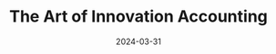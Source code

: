 ---
title: The Art of Innovation Accounting
summary: Providing data-driven, non-financial metrics to assess innovation impact, align stakeholders, and support scaling innovations in complex organizations.
date: 2024-03-31
tags: 
  - Innovation-Accounting
  - Growth-Strategy
  - Innovation-Management
draft: false
hideMeta: false
hideSummary: false
showtoc: false
ShowBreadCrumbs: false
cover:
  image: "ibrahim-boran-r0zrjWheW2g-unsplash.jpg"
  alt: "A pile of Euro (EUR) banknotes that include 20, 100, and 200 notes."
  caption: "Photo by Ibrahim Boran on Unsplash"
---